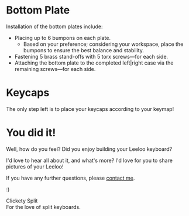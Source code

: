 # Bottom Plate
Installation of the bottom plates include:
* Placing up to 6 bumpons on each plate.
   * Based on your preference; considering your workspace, place the bumpons to ensure the best balance and stability.
* Fastening 5 brass stand-offs with 5 torx screws—for each side.
* Attaching the bottom plate to the completed left|right case via the remaining screws—for each side.

# Keycaps
The only step left is to place your keycaps according to your keymap!

# You did it!
Well, how do you feel?  Did you enjoy building your Leeloo keyboard?

I'd love to hear all about it, and what's more?  I'd love for you to share pictures of your Leeloo!

If you have any further questions, please [contact me](https://clicketysplit.ca/pages/contact-us).

:)

Clickety Split  
For the love of split keyboards.
